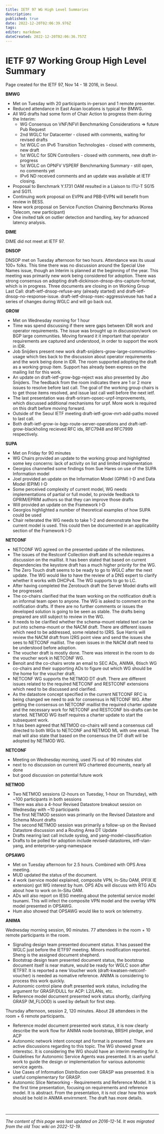 ```yaml
---
title: IETF 97 WG High Level Summaries
description: 
published: true
date: 2022-12-20T02:06:39.976Z
tags: 
editor: markdown
dateCreated: 2022-12-20T02:06:36.757Z
---
```


# IETF 97 Working Group High Level Summary

Page created for the IETF 97, Nov 14 - 18 2016, in Seoul.

**BMWG**

-    Met on Tuesday with 20 participants in-person and 1 remote presenter.
-    Reduced attendance in East Asian locations is typical for BMWG.
-    All WG drafts had some form of Chair Action to progress them during the Interim:
     -  WG Consensus on VNF/NFVI Benchmarking Considerations => future Pub Request
     -  2nd WGLC for Datacenter - closed with comments, waiting for revised drafts
     -  1st WGLC on IPv6 Transition Technologies - closed with comments, new draft
     -  1st WGLC for SDN Controllers - closed with comments, new draft in-progress
     -  1st WGLC on OPNFV VSPERF Benchmarking Summary - still open, no comments yet
     -  IPv6 ND received comments and an update was available at IETF closing. 
 -   Proposal to Benchmark Y.1731 OAM resulted in a Liaison to ITU-T SG15 and SG11.
 -   Continuing work proposal on EVPN and PBB-EVPN will benefit from review in BESS.
 -   New work proposal on Service Function Chaining Benchmarks (Korea Telecom, new participant)
 -   One invited talk on outlier detection and handling, key for advanced latency analysis. 

**DIME**

DIME did not meet at IETF 97.

**DNSOP**

DNSOP met on Tuesday afternoon for two hours. Attendance was its usual 100+ folks. This time there was no discussion around the Special Use Names issue, though an Interim is planned at the beginning of the year. This meeting was primarily new work being considered for adoption. There was strong consensus on adopting draft-dickinson-dnsop-dns-capture-format, which is in progress. Three documents are closing in on Working Group Last Call: draft-ietf-dnsop-refuse-any (already started) and draft-ietf-dnsop-no-response-issue. draft-ietf-dnsop-nsec-aggressiveuse has had a series of changes during WGLC and will go back out.

**GROW**

 -   Met on Wednesday morning for 1 hour
 -   Time was spend discussing if there were gaps between IDR work and operator requirements. The issue was brought up in discussion/work on BGP large communities. Moving forward it it important that operator requirements are captured and understood, in order to support the work in IDR.
 -   Job Snijders present new work draft-snijders-grow-large-communities-usage which ties back to the discussion about operator requirements and the work being done in IDR. The room supported adopting the draft as a working group item. Support has already been express on the mailing list for this work.
 -   An update on draft-ietf-grow-bgp-reject was also presented by Jbo Snijders. The feedback from the room indicates there are 1 or 2 more issues to resolve before last call. The goal of the working group chairs is to get those items resolved, and issue last call well before the next ietf.
 -   The last presentation was draft-sriram-opsec-urpf-improvements, which discussed additional mechanisms for urpf. More work is required on this draft before moving forward.
 -   Outside of the Seoul IETF meeting draft-ietf-grow-mrt-add-paths moved to last call.
 -   Both draft-ietf-grow-ix-bgp-route-server-operations and draft-ietf-grow-blackholing recieved RFC ids, RFC7948 and RFC7999 respectively. 



**SUPA**

-    Met on Friday for 90 minutes
-    WG Chairs provided an update to the working group and highlighted some key concerns: lack of activity on list and limited implementation
-    Georgios channelled some findings from Sue Hares on use of the SUPA Information model
-    Joel provided an update on the Information Model (GPIM) I-D and Data Model (EPIM) I-D
-    Some perceived complexity of current model, WG needs implementations of partial or full model, to provide feedback to GPRIM/EPRIM authors so that they can improve those drafts
-    Will provided an update on the Framework I-D
-    Georgios highlighted a number of theoretical examples of how SUPA could be used
-    Chair reiterated the WG needs to take 1-2 and demonstrate how the current model is used. This could then be documented in an applicability section of the Framework I-D 

**NETCONF**

-    NETCONF WG agreed on the presented update of the milestones.
-    The issues of the Restconf Collection draft and its schedule requires a discussion on the maillist. It has been stated that based on current dependencies the keystore draft has a much higher priority for the WG.
-    The Zero Touch draft seems to be ready to go to WGLC after the next update. The WG would like to have the review of a DNS expert to clarify whether it works with DHCPv4. The WG supports to go to LC.
-    After having completed the Zerotouch draft the Server Model drafts will be progressed.
-    The co-chairs clarified that the team working on the notification draft is an informal team open to anyone. The WG is asked to comment on the notification drafts. If there are no further comments or issues the developed solution is going to be seen as stable. The drafts being prepared are still subject to review in the WG.
-    It needs to be clarified whether the schema-mount related text can be put into schema-mount or the NACM draft. There are different issues which need to be addressed, some related to I2RS. Sue Harris will review the NACM draft from I2RS point view and send the issues she sees to NETCONF maillist. The open issues in the NACM draft need to be understood before adoption.
 -   The voucher draft is mostly done. There was interest in the room to do the voucher work in NETCONF WG.
 -   Benoit and the co-chairs wrote an email to SEC ADs, ANIMA, 6tisch WG co-chairs and their supporting ADs to figure out which WG should be the home for the voucher draft.
 -   NETCONF WG supports the NETMOD DT draft. There are different issues related to the required NETCONF and RESTCONF extensions which need to be discussed and clarified.
 -   As the datastore concept specified in the current NETCONF RFC is being changed we need to ask for consensus in NETCONF WG. After getting the consensus on NETCONF maillist the required charter update and the necessary work for NETCONF and RESTCONF bis-drafts can be started. NETMOD WG itself requires a charter update to start the subsequent work.
 -   It has been agreed that NETMOD co-chairs will send a consensus call directed to both WGs to NETCONF and NETMOD ML with one email. The mail will also state that based on the consensus the DT draft will be adopted by NETMOD WG. 

**NETCONF**

-    Meeting on Wednesday morning, used 75 out of 90 minutes slot
-    next to no discussion on current WG chartered documents, nearly all done
 -   but good discussion on potential future work 

**NETMOD**

 -   Two NETMOD sessions (2-hours on Tuesday, 1-hour on Thursday), with ~100 participants in both sessions
 -   There was also a 4-hour Revised Datastore breakout session on Wednesday with ~10 participants
 -   The first NETMOD session was primarily on the Revised Datastore and Schema Mount drafts
 -   The second NETMOD session was primarily a follow-up on the Revised Datastore discussion and a Routing Area DT Update
 -   Drafts nearing last call include syslog, and yang-model-classification
 -   Drafts to be polled for adoption include revised-datastores, intf-vlan-yang, and enterprise-yang-namespace 

**OPSAWG**

-    Met on Tuesday afternoon for 2.5 hours. Combined with OPS Area meeting.
-    MUD updated the status of the document.
-    4 work (service model explained, composite VPN, In-Situ OAM, IPFIX IE extension) got WG interest by hum. OPS ADs will discuss with RTG ADs about how to work on In-Situ OAM.
-    ADs will also report on IESG meeting about the potential service model tsunami. This will infect the composite VPN model and the overlay VPN model presented in OPSAWG.
-    Hum also showed that OPSAWG would like to work on telemetry. 

**ANIMA**

Wednesday morning session, 90 minutes. 77 attendees in the room + 10 remote participants in the room.

-    Signaling design team presented document status. It has passed the WGLC just before the IETF97 meeting. Minors modification reported. Sheng is the assigned document shepherd.
-    Bootstrap design team presented document status, the bootstrap document itself is near mature, would be ready for WGLC soon after IETF97. It is reported a new Voucher work (draft-kwatsen-netconf-voucher) is needed as nomative reference. ANIMA is considering to process this work quickly.
-    Autonomic control plane draft presented work status, including the argument for GRASP/DULL for ACP: L2/LANs, etc.
-    Reference model document presented work status shortly, clarifying GRASP (M_FLOOD) is used by default for first step. 

Thursday afternoon, session 2, 120 minutes. About 28 attendees in the room + 6 remote participants.

-    Reference model document presented work status, it is now clearly describe the work flow for ANIMA node bootstrap, BRSHI pledge, and ACP
-    Autonomic network intent concept and format is presented. There are active discussions regarding to this topic. The WG showed great interestsc. It is considering the WG should have an interim meeting for it.
-    Guidelines for Autonomic Service Agents was presented. It is an useful work to guide the design or implementation for various autonomic service agents.
-    Use Cases of Information Distribution over GRASP was presented. It is useful complementary for GRASP.
-    Autonomic Slice Networking - Requirements and Reference Model. It is the first time presentation, focusing on requirements and reference model. It is abstract. From the presentation, it is not clear how this work should be hold in ANIMA envirnment. The draft has more details. 
    

&nbsp;
&nbsp;
&nbsp;

---

*The content of this page was last updated on 2016-12-14. It was migrated from the old Trac wiki on 2022-12-19.*